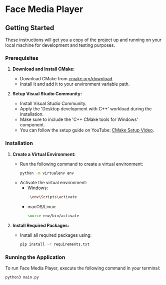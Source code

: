 # Face Media Player

## Getting Started

These instructions will get you a copy of the project up and running on your local machine for development and testing purposes.

### Prerequisites

1. **Download and Install CMake:**
   - Download CMake from [cmake.org/download](https://cmake.org/download/).
   - Install it and add it to your environment variable path.

2. **Setup Visual Studio Community:**
   - Install Visual Studio Community.
   - Apply the 'Desktop development with C++' workload during the installation.
   - Make sure to include the 'C++ CMake tools for Windows' component.
   - You can follow the setup guide on YouTube: [CMake Setup Video](https://www.youtube.com/watch?v=eaEndTeUiSU).

### Installation

1. **Create a Virtual Environment:**
   - Run the following command to create a virtual environment:
     ```bash
     python -m virtualenv env
     ```
   - Activate the virtual environment:
     - Windows:
       ```bash
       .\env\Scripts\activate
       ```
     - macOS/Linux:
       ```bash
       source env/bin/activate
       ```

2. **Install Required Packages:**
   - Install all required packages using:
     ```bash
     pip install -r requirements.txt
     ```

### Running the Application

To run Face Media Player, execute the following command in your terminal:

```bash
python3 main.py
